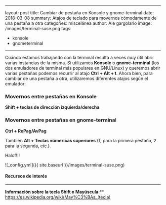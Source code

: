 ---
layout: post
title: Cambiar de pestaña en Konsole y gnome-terminal
date: 2018-03-08
summary: Atajos de teclado para movernos cómodamente de una pestaña a otra
categories: miscelánea
author: Ale gargolario
image: /images/terminal-suse.png
tags:
 - konsole
 - gnometerminal
 ---

Cuando estamos trabajando con la terminal resulta a veces muy útil abrir varias instancias de la misma. Si utilizamos **Konsole** o **gnome-terminal** (los dos emuladores de terminal más populares en GNU/Linux) y queremos abrir varias pestañas podemos recurrir al atajo **Ctrl + Alt + t**. Ahora bien, para cambiar de una pestaña a otra, utilizaremos diferentes atajos según el emulador:

### Movernos entre pestañas en Konsole

**Shift + teclas de dirección izquierda/derecha**


### Movernos entre pestañas en gnome-terminal

**Ctrl + RePag/AvPag**

También **Alt + Teclas númericas superiores** (1, para la primera pestaña, 2 para la segunda, etc.).

Halof!!!


![_config.yml]({{ site.baseurl }}/images/terminal-suse.png)

#### Recursos de interés
*** 

**Información sobre la tecla Shift o Mayúscula**:** <https://es.wikipedia.org/wiki/May%C3%BAs_(tecla)>
